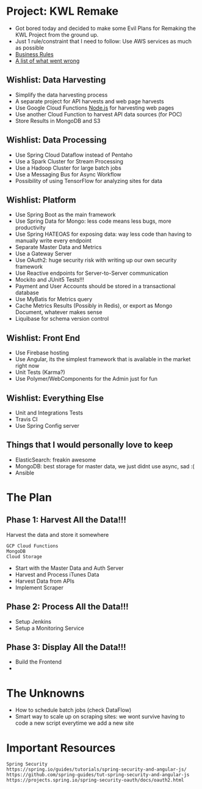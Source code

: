 # Project: KWL Remake
- Got bored today and decided to make some Evil Plans for Remaking the KWL Project from the ground up.
- Just 1 rule/constraint that I need to follow: Use AWS services as much as possible
- [Business Rules](BUSINESS_RULES.md)
- [A list of what went wrong](WENT_WRONG.md)

## Wishlist: Data Harvesting
- Simplify the data harvesting process
- A separate project for API harvests and web page harvests
- Use Google Cloud Functions [Node.js](POC/poc-headless-chrome) for harvesting web pages
- Use another Cloud Function to harvest API data sources (for POC)
- Store Results in MongoDB and S3

## Wishlist: Data Processing
- Use Spring Cloud Dataflow instead of Pentaho
- Use a Spark Cluster for Stream Processing
- Use a Hadoop Cluster for large batch jobs
- Use a Messaging Bus for Async Workflow
- Possibility of using TensorFlow for analyzing sites for data

## Wishlist: Platform
- Use Spring Boot as the main framework
- Use Spring Data for Mongo: less code means less bugs, more productivity
- Use Spring HATEOAS for exposing data: way less code than having to manually write every endpoint
- Separate Master Data and Metrics
- Use a Gateway Server
- Use OAuth2: huge security risk with writing up our own security framework
- Use Reactive endpoints for Server-to-Server communication
- Mockito and JUnit5 Tests!!!
- Payment and User Accounts should be stored in a transactional database
- Use MyBatis for Metrics query
- Cache Metrics Results (Possibly in Redis), or export as Mongo Document, whatever makes sense
- Liquibase for schema version control

## Wishlist: Front End
- Use Firebase hosting
- Use Angular, its the simplest framework that is available in the market right now
- Unit Tests (Karma?)
- Use Polymer/WebComponents for the Admin just for fun

## Wishlist: Everything Else
- Unit and Integrations Tests
- Travis CI
- Use Spring Config server

## Things that I would personally love to keep
- ElasticSearch: freakin awesome
- MongoDB: best storage for master data, we just didnt use async, sad :(
- Ansible

# The Plan
## Phase 1: Harvest All the Data!!!
Harvest the data and store it somewhere
```
GCP Cloud Functions
MongoDB
Cloud Storage
```
- Start with the Master Data and Auth Server
- Harvest and Process iTunes Data
- Harvest Data from APIs
- Implement Scraper

## Phase 2: Process All the Data!!!
- Setup Jenkins
- Setup a Monitoring Service

## Phase 3: Display All the Data!!!
- Build the Frontend
- 

# The Unknowns
- How to schedule batch jobs (check DataFlow)
- Smart way to scale up on scraping sites: we wont survive having to code a new script everytime we add a new site

# Important Resources
```
Spring Security
https://spring.io/guides/tutorials/spring-security-and-angular-js/
https://github.com/spring-guides/tut-spring-security-and-angular-js
https://projects.spring.io/spring-security-oauth/docs/oauth2.html
```
